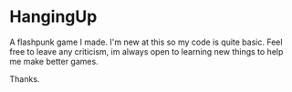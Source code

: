 HangingUp
=========

A flashpunk game I made. I'm new at this so my code is quite basic. Feel free to leave any criticism, im always open to learning new things to help me make better games.

Thanks.
